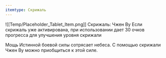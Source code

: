 ```yaml
---
itemtype: Скрижаль
---
```

![[Temp/Placeholder_Tablet_Item.png]]
Скрижаль: Чжен Ву
Если скрижаль уже активирована, при использовании дает 30 очков прогресса для улучшения уровня скрижали

Мощь Истинной боевой силы сотрясает небеса. С помощью скрижали Чжен Ву можно приобщиться к этой силе.
